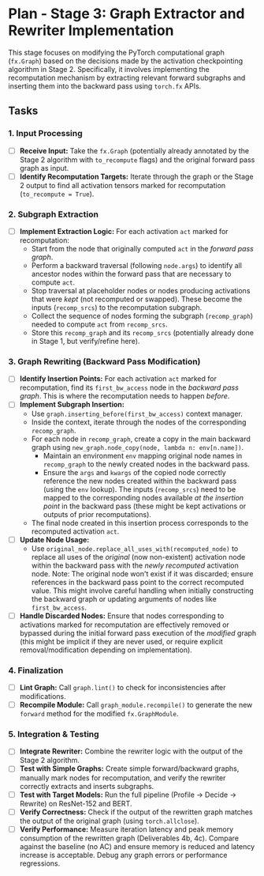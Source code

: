 # Plan - Stage 3: Graph Extractor and Rewriter Implementation

This stage focuses on modifying the PyTorch computational graph (`fx.Graph`) based on the decisions made by the activation checkpointing algorithm in Stage 2. Specifically, it involves implementing the recomputation mechanism by extracting relevant forward subgraphs and inserting them into the backward pass using `torch.fx` APIs.

## Tasks

### 1. Input Processing

*   [ ] **Receive Input:** Take the `fx.Graph` (potentially already annotated by the Stage 2 algorithm with `to_recompute` flags) and the original forward pass graph as input.
*   [ ] **Identify Recomputation Targets:** Iterate through the graph or the Stage 2 output to find all activation tensors marked for recomputation (`to_recompute = True`).

### 2. Subgraph Extraction

*   [ ] **Implement Extraction Logic:** For each activation `act` marked for recomputation:
    *   Start from the node that originally computed `act` in the *forward pass graph*.
    *   Perform a backward traversal (following `node.args`) to identify all ancestor nodes within the forward pass that are necessary to compute `act`.
    *   Stop traversal at placeholder nodes or nodes producing activations that were *kept* (not recomputed or swapped). These become the inputs (`recomp_srcs`) to the recomputation subgraph.
    *   Collect the sequence of nodes forming the subgraph (`recomp_graph`) needed to compute `act` from `recomp_srcs`.
    *   Store this `recomp_graph` and its `recomp_srcs` (potentially already done in Stage 1, but verify/refine here).

### 3. Graph Rewriting (Backward Pass Modification)

*   [ ] **Identify Insertion Points:** For each activation `act` marked for recomputation, find its `first_bw_access` node in the *backward pass graph*. This is where the recomputation needs to happen *before*.
*   [ ] **Implement Subgraph Insertion:**
    *   Use `graph.inserting_before(first_bw_access)` context manager.
    *   Inside the context, iterate through the nodes of the corresponding `recomp_graph`.
    *   For each node in `recomp_graph`, create a copy in the main backward graph using `new_graph.node_copy(node, lambda n: env[n.name])`.
        *   Maintain an environment `env` mapping original node names in `recomp_graph` to the newly created nodes in the backward pass.
        *   Ensure the `args` and `kwargs` of the copied node correctly reference the new nodes created within the backward pass (using the `env` lookup). The inputs (`recomp_srcs`) need to be mapped to the corresponding nodes available *at the insertion point* in the backward pass (these might be kept activations or outputs of prior recomputations).
    *   The final node created in this insertion process corresponds to the recomputed activation `act`.
*   [ ] **Update Node Usage:**
    *   Use `original_node.replace_all_uses_with(recomputed_node)` to replace all uses of the *original* (now non-existent) activation node within the backward pass with the *newly recomputed* activation node. Note: The original node won't exist if it was discarded; ensure references in the backward pass point to the correct recomputed value. This might involve careful handling when initially constructing the backward graph or updating arguments of nodes like `first_bw_access`.
*   [ ] **Handle Discarded Nodes:** Ensure that nodes corresponding to activations marked for recomputation are effectively removed or bypassed during the initial forward pass execution of the *modified* graph (this might be implicit if they are never used, or require explicit removal/modification depending on implementation).

### 4. Finalization

*   [ ] **Lint Graph:** Call `graph.lint()` to check for inconsistencies after modifications.
*   [ ] **Recompile Module:** Call `graph_module.recompile()` to generate the new `forward` method for the modified `fx.GraphModule`.

### 5. Integration & Testing

*   [ ] **Integrate Rewriter:** Combine the rewriter logic with the output of the Stage 2 algorithm.
*   [ ] **Test with Simple Graphs:** Create simple forward/backward graphs, manually mark nodes for recomputation, and verify the rewriter correctly extracts and inserts subgraphs.
*   [ ] **Test with Target Models:** Run the full pipeline (Profile -> Decide -> Rewrite) on ResNet-152 and BERT.
*   [ ] **Verify Correctness:** Check if the output of the rewritten graph matches the output of the original graph (using `torch.allclose`).
*   [ ] **Verify Performance:** Measure iteration latency and peak memory consumption of the rewritten graph (Deliverables 4b, 4c). Compare against the baseline (no AC) and ensure memory is reduced and latency increase is acceptable. Debug any graph errors or performance regressions.